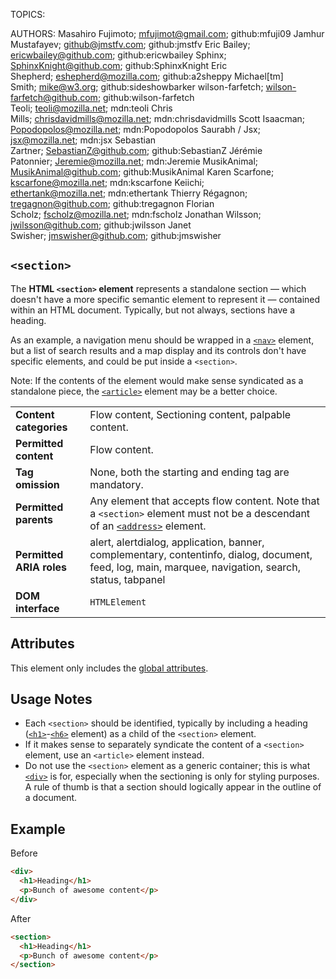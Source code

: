 TOPICS: <section>
AUTHORS: Masahiro Fujimoto; mfujimot@gmail.com; github:mfuji09
         Jamhur Mustafayev; github@jmstfv.com; github:jmstfv
         Eric Bailey; ericwbailey@github.com; github:ericwbailey
         Sphinx; SphinxKnight@github.com; github:SphinxKnight
         Eric Shepherd; eshepherd@mozilla.com; github:a2sheppy
         Michael[tm] Smith; mike@w3.org; github:sideshowbarker
         wilson-farfetch; wilson-farfetch@github.com; github:wilson-farfetch
         Teoli; teoli@mozilla.net; mdn:teoli
         Chris Mills; chrisdavidmills@mozilla.net; mdn:chrisdavidmills
         Scott Isaacman; Popodopolos@mozilla.net; mdn:Popodopolos
         Saurabh / Jsx; jsx@mozilla.net; mdn:jsx
         Sebastian Zartner; SebastianZ@github.com; github:SebastianZ
         Jérémie Patonnier; Jeremie@mozilla.net; mdn:Jeremie
         MusikAnimal; MusikAnimal@github.com; github:MusikAnimal
         Karen Scarfone; kscarfone@mozilla.net; mdn:kscarfone
         Keiichi; ethertank@mozilla.net; mdn:ethertank
         Thierry Régagnon; tregagnon@github.com; github:tregagnon
         Florian Scholz; fscholz@mozilla.net; mdn:fscholz
         Jonathan Wilsson; jwilsson@github.com; github:jwilsson
         Janet Swisher; jmswisher@github.com; github:jmswisher

# `<section>`

The **HTML `<section>` element** represents a standalone section — which doesn't have a more specific
semantic element to represent it — contained within an HTML document. Typically, but not always,
sections have a heading.

As an example, a navigation menu should be wrapped in a [`<nav>`](/en/webfrontend/<nav>) element,
but a list of search results and a map display and its controls don't have specific elements,
and could be put inside a `<section>`.

Note: If the contents of the element would make sense syndicated as a standalone piece, the
[`<article>`](/en/webfrontend/<article>) element may be a better choice.

|  |  |
| :-- | :-- |
| **Content categories** | Flow content, Sectioning content, palpable content. |
| **Permitted content** | Flow content. |
**Tag omission** | None, both the starting and ending tag are mandatory. |
| **Permitted parents** | Any element that accepts flow content. Note that a `<section>` element must not be a descendant of an [`<address>`](/en/webfrontend/<address>) element. |
| **Permitted ARIA roles** | alert, alertdialog, application, banner, complementary, contentinfo, dialog, document, feed, log, main, marquee, navigation, search, status, tabpanel |
| **DOM interface** | `HTMLElement`

## Attributes

This element only includes the [global attributes](https://wiki.developer.mozilla.org/en-US/docs/HTML/Global_attributes).

## Usage Notes

- Each `<section>` should be identified, typically by including a heading
([`<h1>`](/en/webfrontend/<h1>)-[`<h6>`](/en/webfrontend/<h6>) element)
as a child of the `<section>` element.
- If it makes sense to separately syndicate the content of a `<section>` element,
use an `<article>` element instead.
- Do not use the `<section>` element as a generic container; this is what
[`<div>`]((/en/webfrontend/<div>)) is for,
especially when the sectioning is only for styling purposes. A rule of thumb is that a section should
logically appear in the outline of a document.

## Example

Before

```html
<div>
  <h1>Heading</h1>
  <p>Bunch of awesome content</p>
</div>
```

After

```html
<section>
  <h1>Heading</h1>
  <p>Bunch of awesome content</p>
</section>
```
